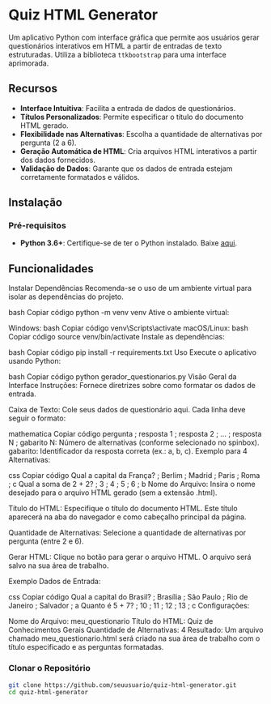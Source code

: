 # Quiz HTML Generator

Um aplicativo Python com interface gráfica que permite aos usuários gerar questionários interativos em HTML a partir de entradas de texto estruturadas. Utiliza a biblioteca `ttkbootstrap` para uma interface aprimorada.

## Recursos

- **Interface Intuitiva**: Facilita a entrada de dados de questionários.
- **Títulos Personalizados**: Permite especificar o título do documento HTML gerado.
- **Flexibilidade nas Alternativas**: Escolha a quantidade de alternativas por pergunta (2 a 6).
- **Geração Automática de HTML**: Cria arquivos HTML interativos a partir dos dados fornecidos.
- **Validação de Dados**: Garante que os dados de entrada estejam corretamente formatados e válidos.

## Instalação

### Pré-requisitos

- **Python 3.6+**: Certifique-se de ter o Python instalado. Baixe [aqui](https://www.python.org/downloads/).


## Funcionalidades
Instalar Dependências
Recomenda-se o uso de um ambiente virtual para isolar as dependências do projeto.

bash
Copiar código
python -m venv venv
Ative o ambiente virtual:

Windows:
bash
Copiar código
venv\Scripts\activate
macOS/Linux:
bash
Copiar código
source venv/bin/activate
Instale as dependências:

bash
Copiar código
pip install -r requirements.txt
Uso
Execute o aplicativo usando Python:

bash
Copiar código
python gerador_questionarios.py
Visão Geral da Interface
Instruções: Fornece diretrizes sobre como formatar os dados de entrada.

Caixa de Texto: Cole seus dados de questionário aqui. Cada linha deve seguir o formato:

mathematica
Copiar código
pergunta ; resposta 1 ; resposta 2 ; ... ; resposta N ; gabarito
N: Número de alternativas (conforme selecionado no spinbox).
gabarito: Identificador da resposta correta (ex.: a, b, c).
Exemplo para 4 Alternativas:

css
Copiar código
Qual a capital da França? ; Berlim ; Madrid ; Paris ; Roma ; c
Qual a soma de 2 + 2? ; 3 ; 4 ; 5 ; 6 ; b
Nome do Arquivo: Insira o nome desejado para o arquivo HTML gerado (sem a extensão .html).

Título do HTML: Especifique o título do documento HTML. Este título aparecerá na aba do navegador e como cabeçalho principal da página.

Quantidade de Alternativas: Selecione a quantidade de alternativas por pergunta (entre 2 e 6).

Gerar HTML: Clique no botão para gerar o arquivo HTML. O arquivo será salvo na sua área de trabalho.

Exemplo
Dados de Entrada:

css
Copiar código
Qual a capital do Brasil? ; Brasília ; São Paulo ; Rio de Janeiro ; Salvador ; a
Quanto é 5 + 7? ; 10 ; 11 ; 12 ; 13 ; c
Configurações:

Nome do Arquivo: meu_questionario
Título do HTML: Quiz de Conhecimentos Gerais
Quantidade de Alternativas: 4
Resultado: Um arquivo chamado meu_questionario.html será criado na sua área de trabalho com o título especificado e as perguntas formatadas.



### Clonar o Repositório

```bash
git clone https://github.com/seuusuario/quiz-html-generator.git
cd quiz-html-generator
